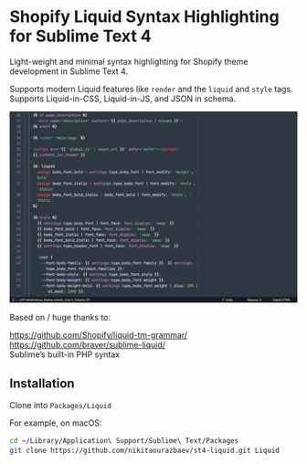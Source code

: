 # Shopify Liquid Syntax Highlighting for Sublime Text 4

Light-weight and minimal syntax highlighting for Shopify theme development in Sublime Text 4.

Supports modern Liquid features like `render` and the `liquid` and `style` tags. Supports Liquid-in-CSS, Liquid-in-JS, and JSON in schema.

![Screenshot of Shopify’s Dawn theme](screenshot.png)

Based on / huge thanks to:

https://github.com/Shopify/liquid-tm-grammar/<br>
https://github.com/braver/sublime-liquid/<br>
Sublime’s built-in PHP syntax

## Installation

Clone into `Packages/Liquid`

For example, on macOS:

```sh
cd ~/Library/Application\ Support/Sublime\ Text/Packages
git clone https://github.com/nikitaourazbaev/st4-liquid.git Liquid
```